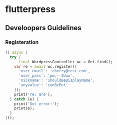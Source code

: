 # flutterpress



## Develoopers Guidelines


### Registeration

```dart
() async {
  try {
      final WordpressController wc = Get.find();
    var re = await wc.register({
      'user_email': 'cherry@test.com',
      'user_pass': 'pw,--3Uuo',
      'nickname': 'ShouldBeDisplayName',
      'anyvalue': 'canBePut'
    });
    print('re: $re');
  } catch (e) {
    print('Got error:');
    print(e);
  }
}();
```
